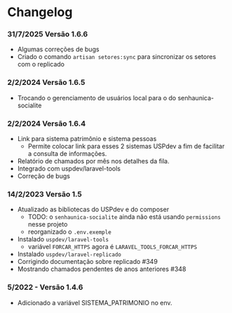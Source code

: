 # Changelog

### 31/7/2025 Versão 1.6.6

* Algumas correções de bugs
* Criado o comando `artisan setores:sync` para sincronizar os setores com o replicado

### 2/2/2024 Versão 1.6.5

* Trocando o gerenciamento de usuários local para o do senhaunica-socialite

### 2/2/2024 Versão 1.6.4

* Link para sistema patrimônio e sistema pessoas
  * Permite colocar link para esses 2 sistemas USPdev a fim de facilitar a consulta de informações.
* Relatório de chamados por mês nos detalhes da fila.
* Integrado com uspdev/laravel-tools
* Correção de bugs

### 14/2/2023 Versão 1.5 

* Atualizado as bibliotecas do USPdev e do composer
    * TODO: o `senhaunica-socialite` ainda não está usando `permissions` nesse projeto
    * reorganizado o `.env.exemple`
* Instalado `uspdev/laravel-tools`
    * variável `FORCAR_HTTPS` agora é `LARAVEL_TOOLS_FORCAR_HTTPS`
* Instalado `uspdev/laravel-replicado`
* Corrigindo documentação sobre replicado #349
* Mostrando chamados pendentes de anos anteriores #348

### 5/2022 - Versão 1.4.6

* Adicionado a variável SISTEMA_PATRIMONIO no env.
